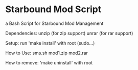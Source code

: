 Starbound Mod Script
====================

a Bash Script for Starbound Mod Management

Dependencies: unzip (for zip support) unrar (for rar support)

Setup: run 'make install' with root (sudo...)

How to Use: sms.sh mod1.zip mod2.rar

How to remove: 'make uninstall'  with root

